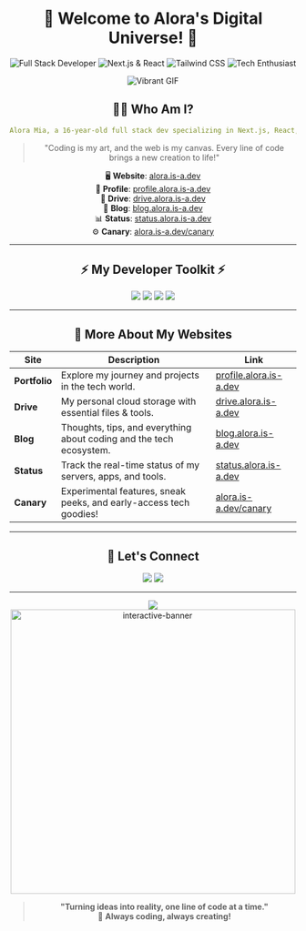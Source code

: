 
<div align="center">

# 🌸 **Welcome to Alora's Digital Universe!** 🌸

![Full Stack Developer](https://img.shields.io/badge/Full_Stack_Developer-%F0%9F%92%BB-pink?style=for-the-badge)
![Next.js & React](https://img.shields.io/badge/Next.js_%26_React-⚛️-purple?style=for-the-badge)
![Tailwind CSS](https://img.shields.io/badge/Tailwind_CSS-🎨-blue?style=for-the-badge)
![Tech Enthusiast](https://img.shields.io/badge/Tech%20Enthusiast-🚀-brightgreen?style=for-the-badge)

![Vibrant GIF](https://user-images.githubusercontent.com/106982885/196329638-4f2495cd-fd65-4ed7-bb88-9292cc704dff.gif)

</div>

<div align="center">

## 👩‍💻 **Who Am I?**

```yaml
Alora Mia, a 16-year-old full stack dev specializing in Next.js, React, and Tailwind CSS. I create elegant, functional, and immersive digital experiences!
```

> "Coding is my art, and the web is my canvas. Every line of code brings a new creation to life!"

🖥️ **Website**: [alora.is-a.dev](https://alora.is-a.dev)  
📂 **Profile**: [profile.alora.is-a.dev](https://profile.alora.is-a.dev)  
💾 **Drive**: [drive.alora.is-a.dev](https://drive.alora.is-a.dev)  
📝 **Blog**: [blog.alora.is-a.dev](https://blog.alora.is-a.dev)  
📊 **Status**: [status.alora.is-a.dev](https://status.alora.is-a.dev)  
⚙️ **Canary**: [alora.is-a.dev/canary](https://alora.is-a.dev/canary)

---

## ⚡ **My Developer Toolkit** ⚡

<div align="center">
  <img src="https://img.shields.io/badge/Next.js-%23000000.svg?style=for-the-badge&logo=next.js&logoColor=white">
  <img src="https://img.shields.io/badge/React-%2320232a.svg?style=for-the-badge&logo=react&logoColor=%2361DAFB">
  <img src="https://img.shields.io/badge/Tailwind%20CSS-%2338B2AC.svg?style=for-the-badge&logo=tailwind-css&logoColor=white">
  <img src="https://img.shields.io/badge/Coding_Style-Creative_&_Efficient-blue?style=for-the-badge">
</div>

---

<div align="center">

## 🚀 **More About My Websites**

| **Site**                 | **Description**                                                                   | **Link**                       |
|--------------------------|-----------------------------------------------------------------------------------|---------------------------------|
| **Portfolio**             | Explore my journey and projects in the tech world.                                | [profile.alora.is-a.dev](https://profile.alora.is-a.dev) |
| **Drive**                 | My personal cloud storage with essential files & tools.                           | [drive.alora.is-a.dev](https://drive.alora.is-a.dev)   |
| **Blog**                  | Thoughts, tips, and everything about coding and the tech ecosystem.               | [blog.alora.is-a.dev](https://blog.alora.is-a.dev)     |
| **Status**                | Track the real-time status of my servers, apps, and tools.                        | [status.alora.is-a.dev](https://status.alora.is-a.dev)  |
| **Canary**                | Experimental features, sneak peeks, and early-access tech goodies!                | [alora.is-a.dev/canary](https://alora.is-a.dev/canary) |

</div>

---

<div align="center">

## 💖 **Let's Connect**

<p align="center">
  <a href="mailto:xaloramia@gmail.com"><img src="https://img.shields.io/badge/Email-xaloramia@gmail.com-pink?style=for-the-badge&logo=gmail"></a>
  <a href="https://discord.com/users/7q8x"><img src="https://img.shields.io/badge/Discord-7q8x-pink?style=for-the-badge&logo=discord"></a>
</p>

---

</div>

<div align="center">
  <img src="https://img.shields.io/badge/Always_Learning_&_Building-pink?style=for-the-badge">
</div>

<div align="center">
  <img src="https://user-images.githubusercontent.com/106982885/196329638-4f2495cd-fd65-4ed7-bb88-9292cc704dff.gif" alt="interactive-banner" width="500">
</div>

<div align="center">

> **"Turning ideas into reality, one line of code at a time."**  
> 💖 **Always coding, always creating!**

</div>

